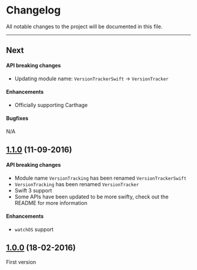 # Changelog

All notable changes to the project will be documented in this file.

---

## Next

#### API breaking changes

- Updating module name: `VersionTrackerSwift` -> `VersionTracker`
 
#### Enhancements

- Officially supporting Carthage

#### Bugfixes

N/A

## [1.1.0](https://github.com/tbaranes/VersionTrackerSwift/releases/tag/1.1.0) (11-09-2016)

#### API breaking changes

- Module name `VersionTracking` has been renamed `VersionTrackerSwift`
- `VersionTracking` has been renamed `VersionTracker`
- Swift 3 support
- Some APIs have been updated to be more swifty, check out the README for more information

#### Enhancements

- `watchOS` support

## [1.0.0](https://github.com/tbaranes/VersionTrackerSwift/releases/tag/1.0) (18-02-2016)

First version
